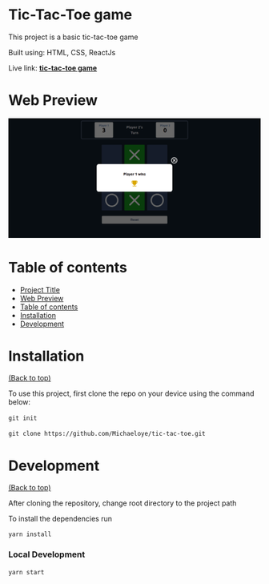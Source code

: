 # Tic-Tac-Toe game

This project is a basic tic-tac-toe game

Built using: HTML, CSS, ReactJs

Live link: [**tic-tac-toe game**](https://tic-tac-toe-michaeloye.vercel.app/)

# Web Preview

![Web Preview](https://github.com/Michaeloye/tic-tac-toe/blob/main/TicTacToe.png)

# Table of contents

- [Project Title](#tic-tac-toe-game)
- [Web Preview](#web-preview)
- [Table of contents](#table-of-contents)
- [Installation](#installation)
- [Development](#development)

# Installation
[(Back to top)](#table-of-contents)

To use this project, first clone the repo on your device using the command below:

```git init```

```git clone https://github.com/Michaeloye/tic-tac-toe.git```

# Development
[(Back to top)](#table-of-contents)

After cloning the repository, change root directory to the project path

To install the dependencies run

```shell
yarn install
```

### Local Development

```shell
yarn start
```
